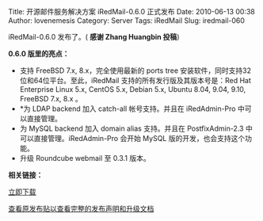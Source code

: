 Title: 开源邮件服务解决方案 iRedMail-0.6.0 正式发布
Date: 2010-06-13 00:38
Author: lovenemesis
Category: Server
Tags: iRedMail
Slug: iredmail-060

iRedMail-0.6.0 发布了。( **感谢 Zhang Huangbin 投稿**)

**0.6.0 版里的亮点：**

-   支持 FreeBSD 7.x, 8.x，完全使用最新的 ports tree
    安装软件，同时支持32位和64位平台。至此，iRedMail
    支持的所有发行版及其版本号是：Red Hat Enterprise Linux 5.x, CentOS
    5.x, Debian 5.x, Ubuntu 8.04, 9.04, 9.10, FreeBSD 7.x, 8.x 。
-   *为 LDAP backend 加入 catch-all 帐号支持。并且在 iRedAdmin-Pro
    中可以直接管理。
-   为 MySQL backend 加入 domain alias 支持。并且在 PostfixAdmin-2.3
    中可以直接管理。iRedAdmin-Pro 会开始 MySQL
    版的开发，也会支持这个功能。
-   升级 Roundcube webmail 至 0.3.1 版本。

**相关链接：**

[立即下载](http://code.google.com/p/iredmail/downloads/list)

[查看原发布贴以查看完整的发布声明和升级文档](http://www.iredmail.org/bbs/topic1488-iredmail060.html)
